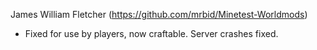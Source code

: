 James William Fletcher (https://github.com/mrbid/Minetest-Worldmods)
  - Fixed for use by players, now craftable. Server crashes fixed.
